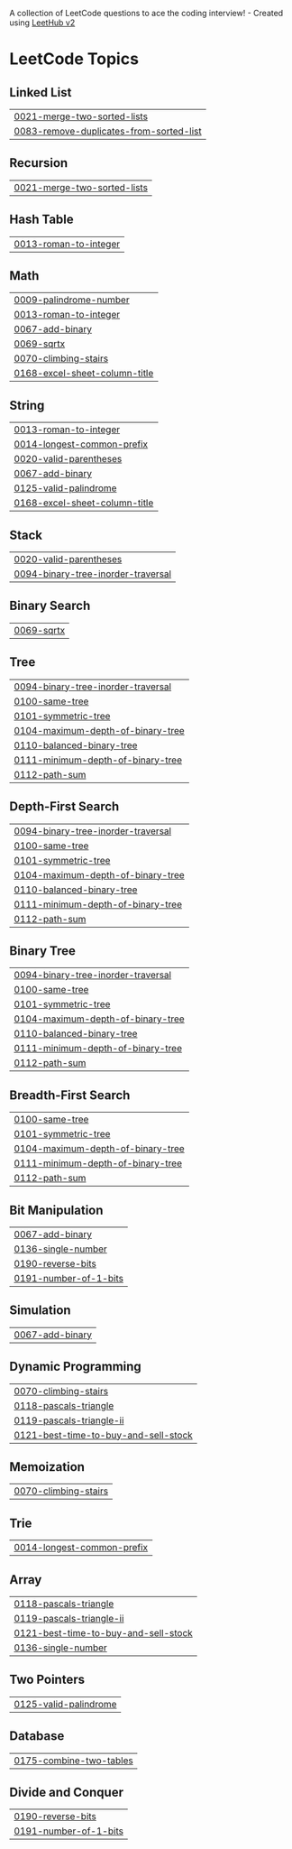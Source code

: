 A collection of LeetCode questions to ace the coding interview! - Created using [LeetHub v2](https://github.com/arunbhardwaj/LeetHub-2.0)
<!---LeetCode Topics Start-->
# LeetCode Topics
## Linked List
|  |
| ------- |
| [0021-merge-two-sorted-lists](https://github.com/jhalakbhandari/Leetcode_sol/tree/master/0021-merge-two-sorted-lists) |
| [0083-remove-duplicates-from-sorted-list](https://github.com/jhalakbhandari/Leetcode_sol/tree/master/0083-remove-duplicates-from-sorted-list) |
## Recursion
|  |
| ------- |
| [0021-merge-two-sorted-lists](https://github.com/jhalakbhandari/Leetcode_sol/tree/master/0021-merge-two-sorted-lists) |
## Hash Table
|  |
| ------- |
| [0013-roman-to-integer](https://github.com/jhalakbhandari/Leetcode_sol/tree/master/0013-roman-to-integer) |
## Math
|  |
| ------- |
| [0009-palindrome-number](https://github.com/jhalakbhandari/Leetcode_sol/tree/master/0009-palindrome-number) |
| [0013-roman-to-integer](https://github.com/jhalakbhandari/Leetcode_sol/tree/master/0013-roman-to-integer) |
| [0067-add-binary](https://github.com/jhalakbhandari/Leetcode_sol/tree/master/0067-add-binary) |
| [0069-sqrtx](https://github.com/jhalakbhandari/Leetcode_sol/tree/master/0069-sqrtx) |
| [0070-climbing-stairs](https://github.com/jhalakbhandari/Leetcode_sol/tree/master/0070-climbing-stairs) |
| [0168-excel-sheet-column-title](https://github.com/jhalakbhandari/Leetcode_sol/tree/master/0168-excel-sheet-column-title) |
## String
|  |
| ------- |
| [0013-roman-to-integer](https://github.com/jhalakbhandari/Leetcode_sol/tree/master/0013-roman-to-integer) |
| [0014-longest-common-prefix](https://github.com/jhalakbhandari/Leetcode_sol/tree/master/0014-longest-common-prefix) |
| [0020-valid-parentheses](https://github.com/jhalakbhandari/Leetcode_sol/tree/master/0020-valid-parentheses) |
| [0067-add-binary](https://github.com/jhalakbhandari/Leetcode_sol/tree/master/0067-add-binary) |
| [0125-valid-palindrome](https://github.com/jhalakbhandari/Leetcode_sol/tree/master/0125-valid-palindrome) |
| [0168-excel-sheet-column-title](https://github.com/jhalakbhandari/Leetcode_sol/tree/master/0168-excel-sheet-column-title) |
## Stack
|  |
| ------- |
| [0020-valid-parentheses](https://github.com/jhalakbhandari/Leetcode_sol/tree/master/0020-valid-parentheses) |
| [0094-binary-tree-inorder-traversal](https://github.com/jhalakbhandari/Leetcode_sol/tree/master/0094-binary-tree-inorder-traversal) |
## Binary Search
|  |
| ------- |
| [0069-sqrtx](https://github.com/jhalakbhandari/Leetcode_sol/tree/master/0069-sqrtx) |
## Tree
|  |
| ------- |
| [0094-binary-tree-inorder-traversal](https://github.com/jhalakbhandari/Leetcode_sol/tree/master/0094-binary-tree-inorder-traversal) |
| [0100-same-tree](https://github.com/jhalakbhandari/Leetcode_sol/tree/master/0100-same-tree) |
| [0101-symmetric-tree](https://github.com/jhalakbhandari/Leetcode_sol/tree/master/0101-symmetric-tree) |
| [0104-maximum-depth-of-binary-tree](https://github.com/jhalakbhandari/Leetcode_sol/tree/master/0104-maximum-depth-of-binary-tree) |
| [0110-balanced-binary-tree](https://github.com/jhalakbhandari/Leetcode_sol/tree/master/0110-balanced-binary-tree) |
| [0111-minimum-depth-of-binary-tree](https://github.com/jhalakbhandari/Leetcode_sol/tree/master/0111-minimum-depth-of-binary-tree) |
| [0112-path-sum](https://github.com/jhalakbhandari/Leetcode_sol/tree/master/0112-path-sum) |
## Depth-First Search
|  |
| ------- |
| [0094-binary-tree-inorder-traversal](https://github.com/jhalakbhandari/Leetcode_sol/tree/master/0094-binary-tree-inorder-traversal) |
| [0100-same-tree](https://github.com/jhalakbhandari/Leetcode_sol/tree/master/0100-same-tree) |
| [0101-symmetric-tree](https://github.com/jhalakbhandari/Leetcode_sol/tree/master/0101-symmetric-tree) |
| [0104-maximum-depth-of-binary-tree](https://github.com/jhalakbhandari/Leetcode_sol/tree/master/0104-maximum-depth-of-binary-tree) |
| [0110-balanced-binary-tree](https://github.com/jhalakbhandari/Leetcode_sol/tree/master/0110-balanced-binary-tree) |
| [0111-minimum-depth-of-binary-tree](https://github.com/jhalakbhandari/Leetcode_sol/tree/master/0111-minimum-depth-of-binary-tree) |
| [0112-path-sum](https://github.com/jhalakbhandari/Leetcode_sol/tree/master/0112-path-sum) |
## Binary Tree
|  |
| ------- |
| [0094-binary-tree-inorder-traversal](https://github.com/jhalakbhandari/Leetcode_sol/tree/master/0094-binary-tree-inorder-traversal) |
| [0100-same-tree](https://github.com/jhalakbhandari/Leetcode_sol/tree/master/0100-same-tree) |
| [0101-symmetric-tree](https://github.com/jhalakbhandari/Leetcode_sol/tree/master/0101-symmetric-tree) |
| [0104-maximum-depth-of-binary-tree](https://github.com/jhalakbhandari/Leetcode_sol/tree/master/0104-maximum-depth-of-binary-tree) |
| [0110-balanced-binary-tree](https://github.com/jhalakbhandari/Leetcode_sol/tree/master/0110-balanced-binary-tree) |
| [0111-minimum-depth-of-binary-tree](https://github.com/jhalakbhandari/Leetcode_sol/tree/master/0111-minimum-depth-of-binary-tree) |
| [0112-path-sum](https://github.com/jhalakbhandari/Leetcode_sol/tree/master/0112-path-sum) |
## Breadth-First Search
|  |
| ------- |
| [0100-same-tree](https://github.com/jhalakbhandari/Leetcode_sol/tree/master/0100-same-tree) |
| [0101-symmetric-tree](https://github.com/jhalakbhandari/Leetcode_sol/tree/master/0101-symmetric-tree) |
| [0104-maximum-depth-of-binary-tree](https://github.com/jhalakbhandari/Leetcode_sol/tree/master/0104-maximum-depth-of-binary-tree) |
| [0111-minimum-depth-of-binary-tree](https://github.com/jhalakbhandari/Leetcode_sol/tree/master/0111-minimum-depth-of-binary-tree) |
| [0112-path-sum](https://github.com/jhalakbhandari/Leetcode_sol/tree/master/0112-path-sum) |
## Bit Manipulation
|  |
| ------- |
| [0067-add-binary](https://github.com/jhalakbhandari/Leetcode_sol/tree/master/0067-add-binary) |
| [0136-single-number](https://github.com/jhalakbhandari/Leetcode_sol/tree/master/0136-single-number) |
| [0190-reverse-bits](https://github.com/jhalakbhandari/Leetcode_sol/tree/master/0190-reverse-bits) |
| [0191-number-of-1-bits](https://github.com/jhalakbhandari/Leetcode_sol/tree/master/0191-number-of-1-bits) |
## Simulation
|  |
| ------- |
| [0067-add-binary](https://github.com/jhalakbhandari/Leetcode_sol/tree/master/0067-add-binary) |
## Dynamic Programming
|  |
| ------- |
| [0070-climbing-stairs](https://github.com/jhalakbhandari/Leetcode_sol/tree/master/0070-climbing-stairs) |
| [0118-pascals-triangle](https://github.com/jhalakbhandari/Leetcode_sol/tree/master/0118-pascals-triangle) |
| [0119-pascals-triangle-ii](https://github.com/jhalakbhandari/Leetcode_sol/tree/master/0119-pascals-triangle-ii) |
| [0121-best-time-to-buy-and-sell-stock](https://github.com/jhalakbhandari/Leetcode_sol/tree/master/0121-best-time-to-buy-and-sell-stock) |
## Memoization
|  |
| ------- |
| [0070-climbing-stairs](https://github.com/jhalakbhandari/Leetcode_sol/tree/master/0070-climbing-stairs) |
## Trie
|  |
| ------- |
| [0014-longest-common-prefix](https://github.com/jhalakbhandari/Leetcode_sol/tree/master/0014-longest-common-prefix) |
## Array
|  |
| ------- |
| [0118-pascals-triangle](https://github.com/jhalakbhandari/Leetcode_sol/tree/master/0118-pascals-triangle) |
| [0119-pascals-triangle-ii](https://github.com/jhalakbhandari/Leetcode_sol/tree/master/0119-pascals-triangle-ii) |
| [0121-best-time-to-buy-and-sell-stock](https://github.com/jhalakbhandari/Leetcode_sol/tree/master/0121-best-time-to-buy-and-sell-stock) |
| [0136-single-number](https://github.com/jhalakbhandari/Leetcode_sol/tree/master/0136-single-number) |
## Two Pointers
|  |
| ------- |
| [0125-valid-palindrome](https://github.com/jhalakbhandari/Leetcode_sol/tree/master/0125-valid-palindrome) |
## Database
|  |
| ------- |
| [0175-combine-two-tables](https://github.com/jhalakbhandari/Leetcode_sol/tree/master/0175-combine-two-tables) |
## Divide and Conquer
|  |
| ------- |
| [0190-reverse-bits](https://github.com/jhalakbhandari/Leetcode_sol/tree/master/0190-reverse-bits) |
| [0191-number-of-1-bits](https://github.com/jhalakbhandari/Leetcode_sol/tree/master/0191-number-of-1-bits) |
<!---LeetCode Topics End-->